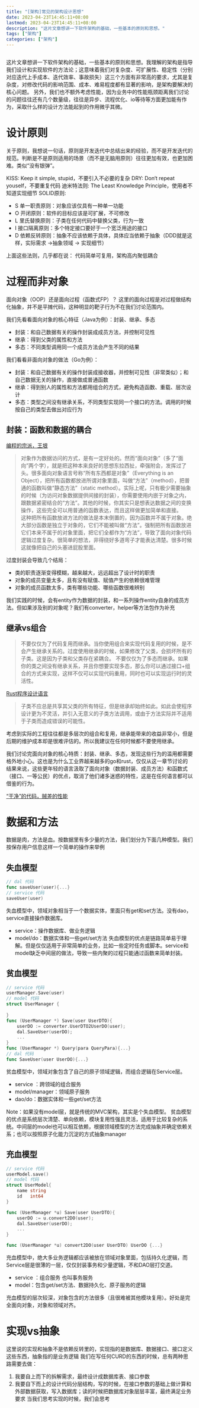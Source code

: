 ```yaml
---
title: "[架构]常见的架构设计思想"
date: 2023-04-23T14:45:11+08:00
lastmod: 2023-04-23T14:45:11+08:00
description: "这片文章想讲一下软件架构的基础，一些基本的原则和思想。"
tags: ["架构"]
categories: ["架构"]
---
```


```toc
```

这片文章想讲一下软件架构的基础，一些基本的原则和思想。我理解的架构是指导我们设计和实现软件的方法论；这意味着我们对复杂度、可扩展性、稳定性（分别对应迭代上手成本、迭代效率、事故损失）这三个方面有非常高的要求，尤其是复杂度，对修改代码的影响范围、成本、难易程度都有显著的影响，是架构要解决的核心问题。
另外，我们也不额外考虑性能，因为业务中的性能瓶颈距离我们讨论的问题往往还有几个数量级，往往是异步、流程优化、io等待等方面更加能有作为，采取什么样的设计方法能起到的作用微乎其微。

# 设计原则
关于原则，我想说一句话，原则是开发迭代中总结出来的经验，而不是开发迭代的规范。判断是不是原则适用的场景（而不是无脑用原则）往往更加有效，也更加困难。类似“没有银弹”。

KISS: Keep it simple, stupid，不要引入不必要的复杂
DRY: Don‘t repeat youself，不要重复代码
迪米特法则: The Least Knowledge Principle，使用者不知道实现细节
SOLID原则: 
* S 单一职责原则：对象应该仅具有一种单一功能
* O 开闭原则：软件的目标应该是可扩展，不可修改  
* L 里氏替换原则：子类在任何代码中替换父类，行为一致
* I 接口隔离原则：多个特定接口要好于一个宽泛用途的接口  
* D 依赖反转原则：抽象不应该依赖于具体，具体应当依赖于抽象（DDD就是这样，实际需求 ->抽象领域 -> 实现细节）

上面这些法则，几乎都在说：
代码简单可复用，架构高内聚低耦合

# 过程而非对象
面向对象（OOP）还是面向过程（函数式FP）？
这里的面向过程是对过程做结构化抽象，并不是平摊代码，这种明显的靶子行为不在我们讨论范围内。

我们先看看面向对象的核心特征（Java为例）：封装、继承、多态
* 封装：和自己数据有关的操作封装成成员方法，并控制可见性
* 继承：得到父类的属性和方法
* 多态：不同类型调用同一个成员方法会产生不同的结果

我们看看非面向对象的做法（Go为例）：
* 封装：和自己数据有关的操作封装成接收器，并控制可见性（非常类似）；和自己数据无关的操作，直接做成普通函数
* 继承：得到别人的属性和方法都用组合的方式，避免构造函数、重载、层次设计
* 多态：类型之间没有继承关系，不同类型实现同一个接口的方法。调用的时候按自己的类型去做出对应行为

## 封装：函数和数据的耦合

[编程的宗派，王垠](https://www.yinwang.org/blog-cn/2015/04/03/paradigms)
>对象作为数据访问的方式，是有一定好处的。然而“面向对象”（多了“面向”两个字），就是把这种本来良好的思想东拉西扯，牵强附会，发挥过了头。很多面向对象语言号称“所有东西都是对象”（Everything is an Object），把所有函数都放进所谓对象里面，叫做“方法”（method），把普通的函数叫做“静态方法”（static method）。实际上呢，只有极少需要抽象的时候（为访问对象数据提供间接的封装），你需要使用内嵌于对象之内，跟数据紧密结合的“方法”。其他的时候，你其实只是想表达数据之间的变换操作，这些完全可以用普通的函数表达，而且这样做更加简单和直接。  
 这种把所有函数放进方法的做法是本末倒置的，因为函数并不属于对象。绝大部分函数是独立于对象的，它们不能被叫做“方法”。强制把所有函数放进它们本来不属于的对象里面，把它们全都作为“方法”，导致了面向对象代码逻辑过度复杂。很简单的想法，非得绕好多道弯子才能表达清楚。很多时候这就像把自己的头塞进屁股里面。

过度封装会导致几个结局：
* 类的职责逐渐变得模糊，越来越大，远远超出了设计时的职责
* 对象的成员变量太多，且有没有赋值、赋值产生的依赖很难管理
* 对象的成员函数太多，类有哪些功能、哪些函数很难辨别

我们实践的时候，会有entity作为数据的封装，和一系列操作entity自身的成员方法。但如果涉及别的对象呢？我们有converter，helper等方法包作为补充

## 继承vs组合

>不要仅仅为了代码复用而继承。当你使用组合来实现代码复用的时候，是不会产生继承关系的。过度使用继承的时候，如果修改了父类，会损坏所有的子类。这是因为子类和父类存在紧耦合。
 不要仅仅为了多态而继承。如果你的类之间没有继承关系，并且你想要实现多态，那么你可以通过接口+组合的方式来实现，这样不仅可以实现代码重用，同时也可以实现运行时的灵活性。
 
[Rust程序设计语言](https://kaisery.github.io/trpl-zh-cn/ch17-01-what-is-oo.html)
>子类不应总是共享其父类的所有特征，但是继承却始终如此。如此会使程序设计更为不灵活，并引入无意义的子类方法调用，或由于方法实际并不适用于子类而造成错误的可能性。

考虑到实际的工程往往都是多层次的组合和复用，继承能带来的收益非常小，但是后期的维护成本却是很难评估的。所以我建议在任何时候都不要使用继承。

我们讨论完面向对象的核心特质：封装、继承、多态，发现这些行为的滥用都需要格外地小心。这也是为什么工业界越来越多的go和rust，仅仅从这一章节讨论的结果来说，这些更年轻的语言汲取了面向对象（数据封装、成员方法）和函数式（接口、一等公民）的优点，取消了他们诸多迷惑的特性，这是在任何语言都可以借鉴的行为。


[“干净”的代码，贼差的性能](https://mp.weixin.qq.com/s/aLUuVqglP4bkpFXoGJ7mTQ)

# 数据和方法

数据是肉，方法是血。按数据里有多少量的方法，我们划分为下面几种模型。我们按保存用户信息这样一个简单的操作来举例

## 失血模型
```go
// dal 代码
func saveUser(user){...}
// service 代码
saveUser(user)
```
失血模型中，领域对象相当于一个数据实体，里面只有get和set方法。没有dao，service直接操作数据库。
* service：操作数据库、做业务逻辑
* model/do：数据实体和一些get/set方法
失血模型的优点是链路简单易于理解。但是仅仅适用于非常简单的业务，比如一些定时任务或脚本。service和model缺乏中间层的做法，导致一些内聚的过程只能通过函数来简单封装。

## 贫血模型

```go
// service 代码
userManager.Save(user)
// model 代码
struct UserManager {
	
}
func (UserManager *) Save(user UserDTO){
	userDO := converter.UserDTO2UserDO(user);
	dal.SaveUser(userDO);
	...
}
func (UserManager *) Query(para QueryPara){...}
// dal 代码
func SaveUser(user UserDO){...}
```
贫血模型中，领域对象包含了自己的原子领域逻辑，而组合逻辑在Service层。
- service ：跨领域的组合服务
- model/manager：领域原子服务
- dao/do：数据实体和一些get/set方法

Note：如果没有model层，就是传统的MVC架构，其实是个失血模型。
贫血模型的优点是系统层次清楚、单向依赖，模块复用性强且灵活，适用于比较复杂的系统。中间层的model也可以相互依赖，根据领域模型的方法完成抽象并确定依赖关系；也可以按照原子化能力沉淀的方式抽象manager

## 充血模型
```go
// service 代码
userModel.save()
// model 代码
struct UserModel{
	name string
	id   int64
}

func (UserManager *u) Save(user UserDTO){
	userDO := u.convert2DO(user);
	dal.SaveUser(userDO);
	...
}

func (UserManager *u) convert2DO(user UserDTO) UserDO {...}
```
充血模型中，绝大多业务逻辑都应该被放在领域对象里面，包括持久化逻辑，而Service层是很薄的一层，仅仅封装事务和少量逻辑，不和DAO层打交道。
- service ：组合服务 也叫事务服务
- model：包含get/set方法、数据持久化、原子服务的逻辑

充血模型的层次较深，对象包含的方法很多（且很难被其他模块复用）。好处是完全面向对象，对象和领域对齐。


# 实现vs抽象

这里说的实现和抽象不是依赖反转里的，实现指的是数据库、数据接口、接口定义这些东西，抽象指的是业务逻辑
我们在写任何CURD的东西的时候，总有两种思路需要去做：
1. 我要自上而下的拆解需求，最终设计成数据库表、接口参数
2. 我要自下而上的设计代码分层结构，写的时候，在接口参数的基础上做计算和外部数据获取，写入数据库；读的时候把数据库对象层层丰富，最终满足业务要求
当我们思考实现的时候，我们会思考


